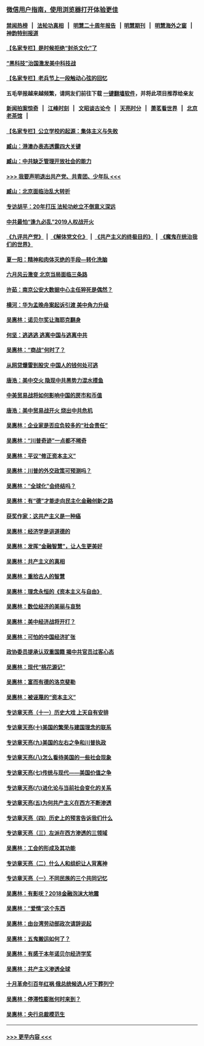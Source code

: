 ### [微信用户指南，使用浏览器打开体验更佳](https://github.com/gfw-breaker/banned-news1/blob/master/indexes/wechat-guide.md?t=0)
#### [禁闻热榜](热点新闻.md?t=0)  &nbsp;&nbsp;|&nbsp;&nbsp; [法轮功真相](https://github.com/gfw-breaker/truth/blob/master/README.md?t=0) &nbsp;&nbsp;|&nbsp;&nbsp; [明慧二十周年报告](https://github.com/gfw-breaker/mh-reports/blob/master/README.md?t=0) &nbsp;&nbsp;|&nbsp;&nbsp;[明慧期刊](https://github.com/gfw-breaker/mh-qikan) &nbsp;&nbsp;|&nbsp;&nbsp; [明慧海外之窗](https://github.com/gfw-breaker/mh-news/blob/master/README.md?t=0) &nbsp;&nbsp;|&nbsp;&nbsp; [神韵特别报道](https://github.com/gfw-breaker/mh-news/blob/master/shenyun.md?t=0)
#### [【名家专栏】是时候拒绝“封杀文化”了](../pages/nsc423/n11814093.md?t=02090955) 
#### [“黑科技”治国激发美中科技战](../pages/nsc423/n11638056.md?t=02090955) 
#### [【名家专栏】老兵节上一段触动心弦的回忆](../pages/nsc423/n11646016.md?t=02090955) 
#### 五毛举报越来越频繁，请网友们前往下载 [一键翻墙软件](https://github.com/gfw-breaker/ssr-accounts)，并将此项目推荐给亲友
#### [新闻拍案惊奇](https://github.com/gfw-breaker/banned-news1/blob/master/pages/link4.md) &nbsp;&nbsp;|&nbsp;&nbsp; [江峰时刻](https://github.com/gfw-breaker/banned-news1/blob/master/pages/link4.md) &nbsp;&nbsp;|&nbsp;&nbsp; [文昭谈古论今](https://github.com/gfw-breaker/banned-news1/blob/master/pages/link4.md) &nbsp;&nbsp;|&nbsp;&nbsp; [天亮时分](https://github.com/gfw-breaker/banned-news1/blob/master/pages/link4.md) &nbsp;&nbsp;|&nbsp;&nbsp; [萧茗看世界](https://github.com/gfw-breaker/banned-news1/blob/master/pages/link4.md) &nbsp;&nbsp;|&nbsp;&nbsp; [北京老茶馆](https://github.com/gfw-breaker/banned-news1/blob/master/pages/link4.md) &nbsp;&nbsp;|&nbsp;&nbsp; 
#### [【名家专栏】公立学校的起源：集体主义与失败](../pages/nsc423/n11601833.md?t=02090955) 
#### [臧山：港澳办表态透露四大关键](../pages/nsc423/n11421628.md?t=02090955) 
#### [臧山：中共缺乏管理开放社会的能力](../pages/nsc423/n11407457.md?t=02090955) 
#### [>>> 我要声明退出共产党、共青团、少年队 <<<](https://github.com/begood0513/goodnews/blob/master/quit/letter.md) 
#### [臧山：北京面临治乱大转折](../pages/nsc423/n11406895.md?t=02090955) 
#### [专访胡平：20年打压 法轮功屹立不倒意义深远](../pages/nsc423/n11398800.md?t=02090955) 
#### [中共最怕“逢九必乱”2019人权战开火](../pages/nsc423/n11385248.md?t=02090955) 
#### [《九评共产党》](https://github.com/begood0513/9ping.md/blob/master/README.md) &nbsp;|&nbsp; [《解体党文化》](../../../../jtdwh.md/blob/master/README.md)  &nbsp;|&nbsp; [《共产主义的终极目的》](../../../../gczydzjmd.md/blob/master/README.md) &nbsp;|&nbsp; [《魔鬼在统治我们的世界》](../../../../mgztzwmdsj.md/blob/master/README.md) 
#### [夏一阳：精神和肉体灭绝的手段—转化洗脑](../pages/nsc423/n11368250.md?t=02090955) 
#### [六月风云激变 北京当局面临三条路](../pages/nsc423/n11313668.md?t=02090955) 
#### [许茹：南京公安大数据中心主任猝死是偶然？](../pages/nsc423/n11064744.md?t=02090955) 
#### [横河：华为孟晚舟案起诉引渡 美中角力升级](../pages/nsc423/n11027230.md?t=02090955) 
#### [吴惠林：诺贝尔奖让海耶克翻身](../pages/nsc423/n10890049.md?t=02090955) 
#### [何坚：逃逃逃 逃离中国与逃离中共](../pages/nsc423/n10592891.md?t=02090955) 
#### [吴惠林：“商战”何时了？](../pages/nsc423/n10573558.md?t=02090955) 
#### [从网贷爆雷到股灾 中国人的钱何处可逃](../pages/nsc423/n10572800.md?t=02090955) 
#### [唐浩：美中交火 隐现中共黑势力混水摸鱼](../pages/nsc423/n10544040.md?t=02090955) 
#### [中美贸易战将如何影响中国的房市和币值](../pages/nsc423/n10543697.md?t=02090955) 
#### [唐浩：美中贸易战开火 烧出中共危机](../pages/nsc423/n10540126.md?t=02090955) 
#### [吴惠林：企业家是否应负较多的“社会责任”](../pages/nsc423/n10535022.md?t=02090955) 
#### [吴惠林：“川普奇迹”一点都不稀奇](../pages/nsc423/n10512808.md?t=02090955) 
#### [吴惠林：平议“修正资本主义”](../pages/nsc423/n10495724.md?t=02090955) 
#### [吴惠林：川普的外交政策可预测吗？](../pages/nsc423/n10462387.md?t=02090955) 
#### [吴惠林：“全球化”会终结吗？](../pages/nsc423/n10452838.md?t=02090955) 
#### [吴惠林：有“德”才能走向民主化金融创新之路](../pages/nsc423/n10432292.md?t=02090955) 
#### [获奖作家：这共产主义是一种癌](../pages/nsc423/n10431541.md?t=02090955) 
#### [吴惠林：经济学是讲道德的](../pages/nsc423/n10398014.md?t=02090955) 
#### [吴惠林：发挥“金融智慧”，让人生更美好](../pages/nsc423/n10375019.md?t=02090955) 
#### [吴惠林：共产主义的真相](../pages/nsc423/n10351394.md?t=02090955) 
#### [吴惠林：重拾古人的智慧](../pages/nsc423/n10337691.md?t=02090955) 
#### [吴惠林：理念永恒的《资本主义与自由》](../pages/nsc423/n10316274.md?t=02090955) 
#### [吴惠林：数位经济的美丽与哀愁](../pages/nsc423/n10292946.md?t=02090955) 
#### [吴惠林：美中经济战将开打？](../pages/nsc423/n10258825.md?t=02090955) 
#### [吴惠林：可怕的中国经济扩张](../pages/nsc423/n10219147.md?t=02090955) 
#### [政协委员提承认双重国籍 揭中共官员过客心态](../pages/nsc423/n10208809.md?t=02090955) 
#### [吴惠林：现代“桃花源记”](../pages/nsc423/n10185234.md?t=02090955) 
#### [吴惠林：富而有德的洛克斐勒](../pages/nsc423/n10142264.md?t=02090955) 
#### [吴惠林：被诬蔑的“资本主义”](../pages/nsc423/n10124816.md?t=02090955) 
#### [专访章天亮（十一）历史大戏 上天自有安排](../pages/nsc423/n10094905.md?t=02090955) 
#### [专访章天亮(十)美国的繁荣与建国理念的联系](../pages/nsc423/n10094899.md?t=02090955) 
#### [专访章天亮(九)美国的左右之争和川普执政](../pages/nsc423/n10094889.md?t=02090955) 
#### [专访章天亮(八)怎么看待美国的一些社会现象](../pages/nsc423/n10094857.md?t=02090955) 
#### [专访章天亮(七)传统与现代——美国价值之争](../pages/nsc423/n10093140.md?t=02090955) 
#### [专访章天亮(六)进化论与当前社会变化的关系](../pages/nsc423/n10092036.md?t=02090955) 
#### [专访章天亮(五)为何共产主义在西方不断渗透](../pages/nsc423/n10083620.md?t=02090955) 
#### [专访章天亮（四）历史上的预言告诉我们什么](../pages/nsc423/n10083606.md?t=02090955) 
#### [专访章天亮（三）左派在西方渗透的三领域](../pages/nsc423/n10081115.md?t=02090955) 
#### [吴惠林：工会的形成及其功能](../pages/nsc423/n10080633.md?t=02090955) 
#### [专访章天亮（二）什么人和组织让人背离神](../pages/nsc423/n10076637.md?t=02090955) 
#### [专访章天亮（一）不同民族的三个共同记忆](../pages/nsc423/n10074188.md?t=02090955) 
#### [吴惠林：有影呒？2018金融泡沫大地震](../pages/nsc423/n10040534.md?t=02090955) 
#### [吴惠林：“爱情”这个东西](../pages/nsc423/n10019423.md?t=02090955) 
#### [吴惠林：由台湾劳动部政次请辞说起](../pages/nsc423/n9979679.md?t=02090955) 
#### [吴惠林：五鬼搬运如何了？](../pages/nsc423/n9925338.md?t=02090955) 
#### [吴惠林：有感于本年诺贝尔经济学奖](../pages/nsc423/n9871883.md?t=02090955) 
#### [吴惠林：共产主义渗透全球](../pages/nsc423/n9812748.md?t=02090955) 
#### [十月革命引百年红祸 俄总统候选人吁下葬列宁](../pages/nsc423/n9810182.md?t=02090955) 
#### [吴惠林：停滞性膨胀何时来到？](../pages/nsc423/n9764136.md?t=02090955) 
#### [吴惠林：央行总裁模范生](../pages/nsc423/n9728134.md?t=02090955) 

----
#### [ >>> 更早内容 <<< ](../indexes/nsc423-earlier.md)
